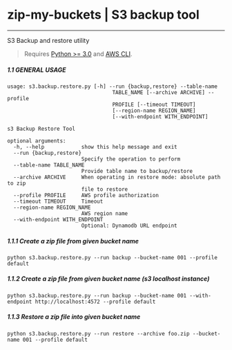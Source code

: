 # zip-my-buckets | S3 backup tool
---

S3 Backup and restore utility

> Requires [Python >= 3.0](https://docs.python.org/3.0/whatsnew/3.0.html) and [AWS CLI](https://docs.aws.amazon.com/cli/latest/userguide/cli-chap-install.html).





##### 1.1 GENERAL USAGE

```
usage: s3.backup.restore.py [-h] --run {backup,restore} --table-name
                                  TABLE_NAME [--archive ARCHIVE] --profile
                                  PROFILE [--timeout TIMEOUT]
                                  [--region-name REGION_NAME]
                                  [--with-endpoint WITH_ENDPOINT]

s3 Backup Restore Tool

optional arguments:
  -h, --help            show this help message and exit
  --run {backup,restore}
                        Specify the operation to perform
  --table-name TABLE_NAME
                        Provide table name to backup/restore
  --archive ARCHIVE     When operating in restore mode: absolute path to zip
                        file to restore
  --profile PROFILE     AWS profile authorization
  --timeout TIMEOUT     Timeout
  --region-name REGION_NAME
                        AWS region name
  --with-endpoint WITH_ENDPOINT
                        Optional: Dynamodb URL endpoint

```

#####  1.1.1 Create a zip file from given bucket name
```
python s3.backup.restore.py --run backup --bucket-name 001 --profile default 

```

#####  1.1.2 Create a zip file from given bucket name (s3 localhost instance)
```
python s3.backup.restore.py --run backup --bucket-name 001 --with-endpoint http://localhost:4572 --profile default
```

#####  1.1.3 Restore a zip file into given bucket name
```
python s3.backup.restore.py --run restore --archive foo.zip --bucket-name 001 --profile default 

```
